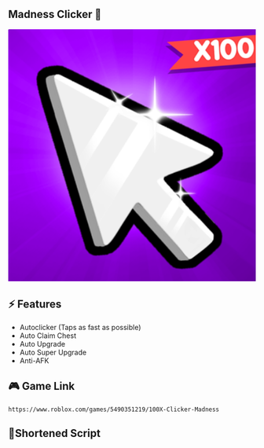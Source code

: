 ## Madness Clicker 👿
<img src="Assets/ClickerMadnessThumnbnail.png" alt="Madness Clicker 👿">

## ⚡ Features

- Autoclicker (Taps as fast as possible)
- Auto Claim Chest
- Auto Upgrade
- Auto Super Upgrade
- Anti-AFK

## 🎮 Game Link
```
https://www.roblox.com/games/5490351219/100X-Clicker-Madness
```

 ## 🔌Shortened Script
 ```lua

```
<br/>
